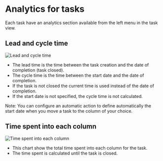 Analytics for tasks
===================

Each task have an analytics section available from the left menu in the task view.

Lead and cycle time
-------------------

![Lead and cycle time](http://kanboard.net/screenshots/documentation/task-lead-cycle-time.png)

- The lead time is the time between the task creation and the date of completion (task closed).
- The cycle time is the time between the start date and the date of completion.
- If the task is not closed the current time is used instead of the date of completion.
- If the start date is not specified, the cycle time is not calculated.

Note: You can configure an automatic action to define automatically the start date when you move a task to the column of your choice.

Time spent into each column
---------------------------

![Time spent into each column](http://kanboard.net/screenshots/documentation/time-into-each-column.png)

- This chart show the total time spent into each column for the task.
- The time spent is calculated until the task is closed.

